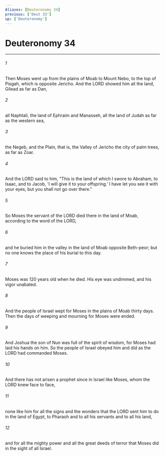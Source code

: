 ```yaml
---
Aliases: [Deuteronomy 34]
previous: ['Deut 33']
up: ['Deuteronomy']
---
```

# Deuteronomy 34

***

 

###### 1 
Then Moses went up from the plains of Moab to Mount Nebo, to the top of Pisgah, which is opposite Jericho. And the LORD showed him all the land, Gilead as far as Dan, 
 

###### 2 
all Naphtali, the land of Ephraim and Manasseh, all the land of Judah as far as the western sea, 
 

###### 3 
the Negeb, and the Plain, that is, the Valley of Jericho the city of palm trees, as far as Zoar. 
 

###### 4 
And the LORD said to him, "This is the land of which I swore to Abraham, to Isaac, and to Jacob, 'I will give it to your offspring.' I have let you see it with your eyes, but you shall not go over there." 
 

###### 5 
So Moses the servant of the LORD died there in the land of Moab, according to the word of the LORD, 
 

###### 6 
and he buried him in the valley in the land of Moab opposite Beth-peor; but no one knows the place of his burial to this day. 
 

###### 7 
Moses was 120 years old when he died. His eye was undimmed, and his vigor unabated. 
 

###### 8 
And the people of Israel wept for Moses in the plains of Moab thirty days. Then the days of weeping and mourning for Moses were ended.
 
 

###### 9 
And Joshua the son of Nun was full of the spirit of wisdom, for Moses had laid his hands on him. So the people of Israel obeyed him and did as the LORD had commanded Moses. 
 

###### 10 
And there has not arisen a prophet since in Israel like Moses, whom the LORD knew face to face, 
 

###### 11 
none like him for all the signs and the wonders that the LORD sent him to do in the land of Egypt, to Pharaoh and to all his servants and to all his land, 
 

###### 12 
and for all the mighty power and all the great deeds of terror that Moses did in the sight of all Israel.
 

